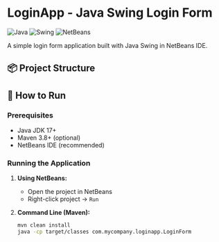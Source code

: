 # LoginApp - Java Swing Login Form

![Java](https://img.shields.io/badge/Java-17-blue)
![Swing](https://img.shields.io/badge/GUI-Swing-orange)
![NetBeans](https://img.shields.io/badge/IDE-NetBeans%2018-brightgreen)

A simple login form application built with Java Swing in NetBeans IDE.

## 📦 Project Structure


## 🚀 How to Run

### Prerequisites
- Java JDK 17+
- Maven 3.8+ (optional)
- NetBeans IDE (recommended)

### Running the Application
1. **Using NetBeans:**
   - Open the project in NetBeans
   - Right-click project → `Run`

2. **Command Line (Maven):**
   ```bash
   mvn clean install
   java -cp target/classes com.mycompany.loginapp.LoginForm
